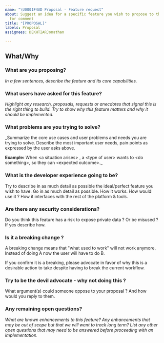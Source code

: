 ```yaml
---
name: "\U0001F4AD Proposal - Feature request"
about: Suggest an idea for a specific feature you wish to propose to the community
  for comment
title: "[PROPOSAL]"
labels: Proposal
assignees: DEKHTIARJonathan

---
```


## What/Why

### What are you proposing?
_In a few sentences, describe the feature and its core capabilities._

### What users have asked for this feature?
_Highlight any research, proposals, requests or anecdotes that signal this is the right thing to build. Try to show why this feature matters and why it should be implemented._

### What problems are you trying to solve?

_Summarize the core use cases and user problems and needs you are trying to solve. Describe the most important user needs, pain points as expressed by the user asks above. 

**Example:** When \<a situation arises> , a \<type of user> wants to \<do something>, so they can \<expected outcome>._

### What is the developer experience going to be?

Try to describe in as much detail as possible the ideal/perfect feature you wish to have.
Go in as much detail as possible. How it works. How would use it ? How it interfaces with the rest of the platform & tools.

### Are there any security considerations? 

Do you think this feature has a risk to expose private data ? Or be misused ? If yes describe how.

### Is it a breaking change ?

A breaking change means that "what used to work" will not work anymore. Instead of doing A now the user will have to do B. 

If you confirm it is a breaking, please advocate in favor of why this is a desirable action to take despite having to break the current workflow.

### Try to be the devil advocate - why not doing this ? 

What argument(s) could someone oppose to your proposal ? And how would you reply to them.

### Any remaining open questions?
_What are known enhancements to this feature? Any enhancements that may be out of scope but that we will want to track long term? List any other open questions that may need to be answered before proceeding with an implementation._
